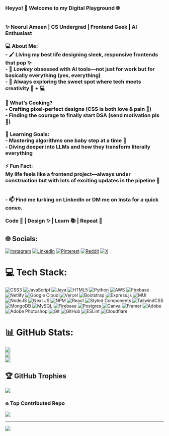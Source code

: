 ### **Heyyo! 👋 Welcome to my Digital Playground** 🌐 <br><br> <br>✨ Noorul Ameen | CS Undergrad | Frontend Geek | AI Enthusiast  <br><br> 💻 About Me:  <br>- 🖌 Living my best life designing **sleek, responsive frontends** that pop ✨  <br>- 🤖 *Lowkey* obsessed with **AI tools**—not just for work but for basically everything (yes, everything)  <br>- 🔄 Always exploring the sweet spot where **tech meets creativity** 🎨 + 💻  <br><br>🔭 What’s Cooking?  <br>  - Crafting pixel-perfect designs (CSS is both love & pain 🫠)  <br>  - Finding the courage to finally start **DSA** (send motivation pls 🚀)  <br><br> 🌱 **Learning Goals:**  <br>  - Mastering algorithms one baby step at a time 🐾  <br>  - Diving deeper into **LLMs** and how they transform literally everything  <br><br>⚡ **Fun Fact:**  <br>  My life feels like a frontend project—always **under construction** but with lots of exciting updates in the pipeline 🚧 <br><br> <br>- 📫 Find me lurking on **LinkedIn** or DM me on **Insta** for a quick convo.  <br><br>Code 🌟 | Design ✨ | Learn 📚 | Repeat 🔁  


## 🌐 Socials:
[![Instagram](https://img.shields.io/badge/Instagram-%23E4405F.svg?logo=Instagram&logoColor=white)](https://instagram.com/noorul_ameen_17) [![LinkedIn](https://img.shields.io/badge/LinkedIn-%230077B5.svg?logo=linkedin&logoColor=white)](https://linkedin.com/in/noorulameen17) [![Pinterest](https://img.shields.io/badge/Pinterest-%23E60023.svg?logo=Pinterest&logoColor=white)](https://pinterest.com/Wayne_here) [![Reddit](https://img.shields.io/badge/Reddit-%23FF4500.svg?logo=Reddit&logoColor=white)](https://reddit.com/user/wayne__here) [![X](https://img.shields.io/badge/X-black.svg?logo=X&logoColor=white)](https://x.com/noorulameen_17) 

# 💻 Tech Stack:
![CSS3](https://img.shields.io/badge/css3-%231572B6.svg?style=flat&logo=css3&logoColor=white) ![JavaScript](https://img.shields.io/badge/javascript-%23323330.svg?style=flat&logo=javascript&logoColor=%23F7DF1E) ![Java](https://img.shields.io/badge/java-%23ED8B00.svg?style=flat&logo=openjdk&logoColor=white) ![HTML5](https://img.shields.io/badge/html5-%23E34F26.svg?style=flat&logo=html5&logoColor=white) ![Python](https://img.shields.io/badge/python-3670A0?style=flat&logo=python&logoColor=ffdd54) ![AWS](https://img.shields.io/badge/AWS-%23FF9900.svg?style=flat&logo=amazon-aws&logoColor=white) ![Firebase](https://img.shields.io/badge/firebase-%23039BE5.svg?style=flat&logo=firebase) ![Netlify](https://img.shields.io/badge/netlify-%23000000.svg?style=flat&logo=netlify&logoColor=#00C7B7) ![Google Cloud](https://img.shields.io/badge/GoogleCloud-%234285F4.svg?style=flat&logo=google-cloud&logoColor=white) ![Vercel](https://img.shields.io/badge/vercel-%23000000.svg?style=flat&logo=vercel&logoColor=white) ![Bootstrap](https://img.shields.io/badge/bootstrap-%238511FA.svg?style=flat&logo=bootstrap&logoColor=white) ![Express.js](https://img.shields.io/badge/express.js-%23404d59.svg?style=flat&logo=express&logoColor=%2361DAFB) ![MUI](https://img.shields.io/badge/MUI-%230081CB.svg?style=flat&logo=mui&logoColor=white) ![NodeJS](https://img.shields.io/badge/node.js-6DA55F?style=flat&logo=node.js&logoColor=white) ![Next JS](https://img.shields.io/badge/Next-black?style=flat&logo=next.js&logoColor=white) ![NPM](https://img.shields.io/badge/NPM-%23CB3837.svg?style=flat&logo=npm&logoColor=white) ![React](https://img.shields.io/badge/react-%2320232a.svg?style=flat&logo=react&logoColor=%2361DAFB) ![Styled Components](https://img.shields.io/badge/styled--components-DB7093?style=flat&logo=styled-components&logoColor=white) ![TailwindCSS](https://img.shields.io/badge/tailwindcss-%2338B2AC.svg?style=flat&logo=tailwind-css&logoColor=white) ![MongoDB](https://img.shields.io/badge/MongoDB-%234ea94b.svg?style=flat&logo=mongodb&logoColor=white) ![MySQL](https://img.shields.io/badge/mysql-4479A1.svg?style=flat&logo=mysql&logoColor=white) ![Firebase](https://img.shields.io/badge/firebase-a08021?style=flat&logo=firebase&logoColor=ffcd34) ![Postgres](https://img.shields.io/badge/postgres-%23316192.svg?style=flat&logo=postgresql&logoColor=white) ![Canva](https://img.shields.io/badge/Canva-%2300C4CC.svg?style=flat&logo=Canva&logoColor=white) ![Framer](https://img.shields.io/badge/Framer-black?style=flat&logo=framer&logoColor=blue) ![Adobe](https://img.shields.io/badge/adobe-%23FF0000.svg?style=flat&logo=adobe&logoColor=white) ![Adobe Photoshop](https://img.shields.io/badge/adobe%20photoshop-%2331A8FF.svg?style=flat&logo=adobe%20photoshop&logoColor=white) ![Git](https://img.shields.io/badge/git-%23F05033.svg?style=flat&logo=git&logoColor=white) ![GitHub](https://img.shields.io/badge/github-%23121011.svg?style=flat&logo=github&logoColor=white) ![ESLint](https://img.shields.io/badge/ESLint-4B3263?style=flat&logo=eslint&logoColor=white) ![Cloudflare](https://img.shields.io/badge/Cloudflare-F38020?style=flat&logo=Cloudflare&logoColor=white)
# 📊 GitHub Stats:
![](https://github-readme-stats.vercel.app/api?username=noorulameen17&theme=ocean_dark&hide_border=false&include_all_commits=true&count_private=true)<br/>
![](https://github-readme-streak-stats.herokuapp.com/?user=noorulameen17&theme=ocean_dark&hide_border=false)<br/>
![](https://github-readme-stats.vercel.app/api/top-langs/?username=noorulameen17&theme=ocean_dark&hide_border=false&include_all_commits=true&count_private=true&layout=compact)

## 🏆 GitHub Trophies
![](https://github-profile-trophy.vercel.app/?username=noorulameen17&theme=gruvbox&no-frame=true&no-bg=true&margin-w=4)

### 🔝 Top Contributed Repo
![](https://github-contributor-stats.vercel.app/api?username=noorulameen17&limit=5&theme=gruvbox&combine_all_yearly_contributions=true)

---
[![](https://visitcount.itsvg.in/api?id=noorulameen17&icon=3&color=2)](https://visitcount.itsvg.in)

<!-- Proudly created with GPRM ( https://gprm.itsvg.in ) -->
